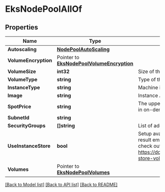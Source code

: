 # EksNodePoolAllOf

## Properties

Name | Type | Description | Notes
------------ | ------------- | ------------- | -------------
**Autoscaling** | [**NodePoolAutoScaling**](NodePoolAutoScaling.md) |  | [optional] 
**VolumeEncryption** | Pointer to [**EksNodePoolVolumeEncryption**](EKSNodePoolVolumeEncryption.md) |  | [optional] 
**VolumeSize** | **int32** | Size of the EBS volume in GBs of the nodes in the pool. | [optional] 
**VolumeType** | **string** | Type of the EBS volume of the nodes in the pool (default gp3). | [optional] 
**InstanceType** | **string** | Machine instance type. | 
**Image** | **string** | Instance AMI. | [optional] 
**SpotPrice** | **string** | The upper limit price for the requested spot instance. If this field is left empty or 0 passed in on-demand instances used instead of spot instances. | [optional] 
**SubnetId** | **string** |  | [optional] 
**SecurityGroups** | **[]string** | List of additional custom security groups for all nodes in the pool. | [optional] 
**UseInstanceStore** | **bool** | Setup available instance stores (NVMe disks) to use for Kubelet root if available. As a result emptyDir volumes will be provisioned on local instance storage disks. You can check out available instance storages here https://docs.aws.amazon.com/AWSEC2/latest/UserGuide/InstanceStorage.html#instance-store-volumes. | [optional] 
**Volumes** | Pointer to [**EksNodePoolVolumes**](EKSNodePoolVolumes.md) |  | [optional] 

[[Back to Model list]](../README.md#documentation-for-models) [[Back to API list]](../README.md#documentation-for-api-endpoints) [[Back to README]](../README.md)


